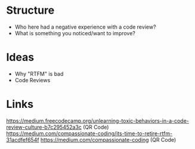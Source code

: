 # Structure

- Who here had a negative experience with a code review?
- What is something you noticed/want to improve?

# Ideas

- Why "RTFM" is bad
- Code Reviews

# Links

https://medium.freecodecamp.org/unlearning-toxic-behaviors-in-a-code-review-culture-b7c295452a3c (QR Code)
https://medium.com/compassionate-coding/its-time-to-retire-rtfm-31acdfef654f
https://medium.com/compassionate-coding (QR Code)